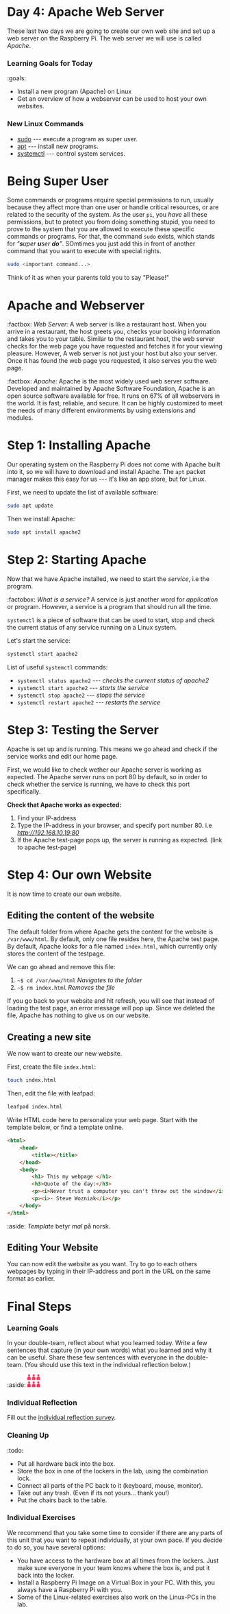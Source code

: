 # Day 4: Apache Web Server

These last two days we are going to create our own web site and set up a web server on the Raspberry Pi. The web server we will use is called _Apache_.

### Learning Goals for Today

:goals:
- Install a new program (Apache) on Linux
- Get an overview of how a webserver can be used to host your own websites.


### New Linux Commands

- [sudo](commands.html#sudo) --- execute a program as super user.
- [apt](commands.html#apt) --- install new programs.
- [systemctl](commands.html#systemctl) --- control system services.


# Being Super User

Some commands or programs require special permissions to run, usually because they affect more than one user or handle critical resources, or are related to the security of the system.
As the user `pi`, you _have_ all these permissions, but to protect you from doing something stupid, you need to prove to the system that you are allowed to execute these specific commands or programs. For that, the command `sudo` exists, which stands for _"**s**uper **u**ser **do**"_. SOmtimes you just add this in front of another command that you want to execute with special rights. 

```bash
sudo <important command...>
```

Think of it as when your parents told you to say "Please!"



# Apache and Webserver 

:factbox: *Web Server:* A web server is like a restaurant host. When you arrive in a restaurant, the host greets you, checks your booking information and takes you to your table. Similar to the restaurant host, the web server checks for the web page you have requested and fetches it for your viewing pleasure. However, A web server is not just your host but also your server. Once it has found the web page you requested, it also serves you the web page.

:factbox: *Apache:* Apache is the most widely used web server software. Developed and maintained by Apache Software Foundation, Apache is an open source software available for free. It runs on 67% of all webservers in the world. It is fast, reliable, and secure. It can be highly customized to meet the needs of many different environments by using extensions and modules.
 


# Step 1: Installing Apache

Our operating system on the Raspberry Pi does not come with Apache built into it, so we will have to download and install Apache. 
The `apt` packet manager makes this easy for us --- it's like an app store, but for Linux.

First, we need to update the list of available software:

```bash
sudo apt update
```

Then we install Apache:

```bash
sudo apt install apache2
```


# Step 2: Starting Apache

Now that we have Apache installed, we need to start the *service*, i.e the program.

:factobox: *What is a service?* A service is just another word for _application_ or program. However, a service is a program that should run all the time. 

`systemctl` is a piece of software that can be used to start, stop and check the current status of any service running on a Linux system.

Let's start the service:

```bash
systemctl start apache2
```

List of useful `systemctl` commands:

- `systemctl status apache2` --- *checks the current status of apache2*
- `systemctl start apache2` --- *starts the service*
- `systemctl stop apache2` --- *stops the service*
- `systemctl restart apache2` --- *restarts the service*


# Step 3: Testing the Server

Apache is set up and is running. This means we go ahead and check if the service works and edit our home page. 

First, we would like to check wether our Apache server is working as expected. The Apache server runs on port 80 by default, so in order to check whether the service is running, we have to check this port specifically.

**Check that Apache works as expected:**
1. Find your IP-address
2. Type the IP-address in your browser, and specify port number 80. i.e *http://192.168.10.19:80*
3. If the Apache test-page pops up, the server is running as expected. (link to apache test-page)


# Step 4: Our own Website

It is now time to create our own website.

## Editing the content of the website

The default folder from where Apache gets the content for the website is `/var/www/html`. By default, only one file resides here, the Apache test page. By default, Apache looks for a file named `index.html`, which currently only stores the content of the testpage. 

We can go ahead and remove this file:
1. `~$ cd /var/www/html` *Navigates to the folder*
2. `~$ rm index.html` *Removes the file*

If you go back to your website and hit refresh, you will see that instead of loading the test page, an error message will pop up. Since we deleted the file, Apache has nothing to give us on our website. 

## Creating a new site

We now want to create our new website.

First, create the file `index.html`:
 
```bash
touch index.html
```

Then, edit the file with leafpad:

```bash
leafpad index.html
```

Write HTML code here to personalize your web page. Start with the template below, or find a template online.

```html
<html>
    <head>
        <title></title>
    </head>
    <body>
        <h1> This my webpage </h1>
        <h3>Quote of the day:</h3>
        <p><i>Never trust a computer you can't throw out the window</i></p>
        <p><i>- Steve Wozniak</i></p>
    </body>
</html>
```

:aside: <i class="fas fa-language"></i> _Template_ betyr _mal_ på norsk. 



## Editing Your Website 

You can now edit the website as you want. Try to go to each others webpages by typing in their IP-address and port in the URL on the same format as earlier.


# Final Steps

### Learning Goals

In your double-team, reflect about what you learned today. Write a few sentences that capture (in your own words) what you learned and why it can be useful. Share these few sentences with everyone in the double-team. (You should use this text in the individual reflection below.)

:aside: <img src="figures/doubleteam.png" width="30"/>


### Individual Reflection

Fill out the <a href="https://forms.office.com/Pages/ResponsePage.aspx?id=cgahCS-CZ0SluluzdZZ8BSxiepoCd7lKk70IThBWqdJUQzJJUEVaQlBBMlFaSFBaTllITkcxRDEzNi4u" class="arrow">individual reflection survey</a>.


### Cleaning Up

:todo:
- Put all hardware back into the box.
- Store the box in one of the lockers in the lab, using the combination lock.
- Connect all parts of the PC back to it (keyboard, mouse, monitor).
- Take out any trash. (Even if its not yours... thank you!)
- Put the chairs back to the table.

### Individual Exercises

We recommend that you take some time to consider if there are any parts of this unit that you want to repeat individually, at your own pace. If you decide to do so, you have several options:

- You have access to the hardware box at all times from the lockers. Just make sure everyone in your team knows where the box is, and put it back into the locker.
- Install a Raspberry Pi Image on a Virtual Box in your PC. With this, you always have a Raspberry Pi with you.
- Some of the Linux-related exercises also work on the Linux-PCs in the lab.